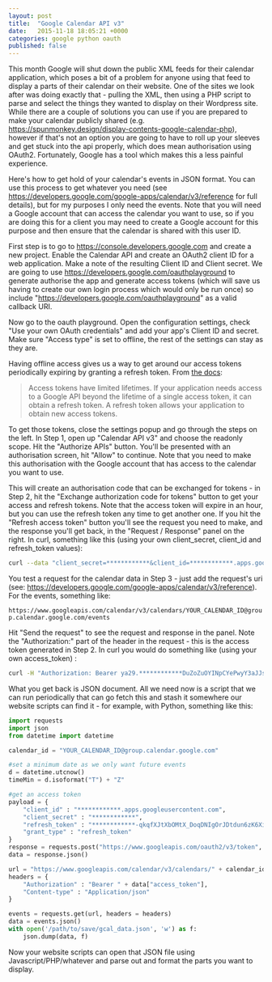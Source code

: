 ```yaml
---
layout: post
title:  "Google Calendar API v3"
date:   2015-11-18 18:05:21 +0000
categories: google python oauth
published: false
---
```

This month Google will shut down the public XML feeds for their calendar application, which poses a bit of a problem for anyone using that feed to display a parts of their calendar on their website. One of the sites we look after was doing exactly that - pulling the XML, then using a PHP script to parse and select the things they wanted to display on their Wordpress site. While there are a couple of solutions you can use if you are prepared to make your calendar publicly shared (e.g. https://spunmonkey.design/display-contents-google-calendar-php), however if that's not an option you are going to have to roll up your sleeves and get stuck into the api properly, which does mean authorisation using OAuth2. Fortunately, Google has a tool which makes this a less painful experience.

Here's how to get hold of your calendar's events in JSON format. You can use this process to get whatever you need (see https://developers.google.com/google-apps/calendar/v3/reference for full details), but for my purposes I only need the events. Note that you will need a Google account that can access the calendar you want to use, so if you are doing this for a client you may need to create a Google account for this purpose and then ensure that the calendar is shared with this user ID.

First step is to go to https://console.developers.google.com and create a new project. Enable the Calendar API and create an OAuth2 client ID for a web application. Make a note of the resulting Client ID and Client secret. We are going to use https://developers.google.com/oauthplayground to generate authorise the app and generate access tokens (which will save us having to create our own login process which would only be run once) so include "https://developers.google.com/oauthplayground" as a valid callback URI.

Now go to the oauth playground. Open the configuration settings, check "Use your own OAuth credentials" and add your app's Client ID and secret. Make sure "Access type" is set to offline, the rest of the settings can stay as they are.

Having offline access gives us a way to get around our access tokens periodically expiring by granting a refresh token. From [the docs](https://developers.google.com/identity/protocols/OAuth2):

> Access tokens have limited lifetimes. If your application needs access to a Google API beyond the lifetime of a single access token, it can obtain a refresh token. A refresh token allows your application to obtain new access tokens.

To get those tokens, close the settings popup and go through the steps on the left. In Step 1, open up "Calendar API v3" and choose the readonly scope. Hit the "Authorize APIs" button. You'll be presented with an authorisation screen, hit "Allow" to continue. Note that you need to make this authorisation with the Google account that has access to the calendar you want to use.

This will create an authorisation code that can be exchanged for tokens - in Step 2, hit the "Exchange authorization code for tokens" button to get your access and refresh tokens. Note that the access token will expire in an hour, but you can use the refresh token any time to get another one. If you hit the "Refresh access token" button you'll see the request you need to make, and the response you'll get back, in the "Request / Response" panel on the right. In curl, something like this (using your own client_secret, client_id and refresh_token values):

```sh
curl --data "client_secret=************&client_id=************.apps.googleusercontent.com&refresh_token=************_lJvSJLWR3akiL8KibbErbwF6Tyb5Z4rHBactUREZofsF9C7PrpE-j&grant_type=refresh_token" https://www.googleapis.com/oauth2/v3/token
```

You test a request for the calendar data in Step 3 - just add the request's uri (see: https://developers.google.com/google-apps/calendar/v3/reference). For the events, something like:

`https://www.googleapis.com/calendar/v3/calendars/YOUR_CALENDAR_ID@group.calendar.google.com/events`

Hit "Send the request" to see the request and response in the panel. Note the "Authorization:" part of the header in the request - this is the access token generated in Step 2. In curl you would do something like (using your own access_token) :

```sh
curl -H "Authorization: Bearer ya29.************DuZoZuOYINpCYePwyY3aJJsJHnUM-y-CCoLkykApHTdm2cElnlk0MHDHJ" https://www.googleapis.com/calendar/v3/calendars/YOUR_CALENDAR_ID@group.calendar.google.com/events
```

What you get back is JSON document. All we need now is a script that we can run periodically that can go fetch this and stash it somewhere our website scripts can find it - for example, with Python, something like this:

```python
import requests
import json
from datetime import datetime

calendar_id = "YOUR_CALENDAR_ID@group.calendar.google.com"

#set a minimum date as we only want future events
d = datetime.utcnow()
timeMin = d.isoformat("T") + "Z"

#get an access token
payload = {
    "client_id" : "************.apps.googleusercontent.com",
    "client_secret" : "************",
    "refresh_token" : "************-qkqfXJtXbOMtX_DoqDNIgOrJDtdun6zK6XiATCKT",
    "grant_type" : "refresh_token"
}
response = requests.post("https://www.googleapis.com/oauth2/v3/token", data = payload)
data = response.json()

url = "https://www.googleapis.com/calendar/v3/calendars/" + calendar_id + "/events?timeMin=" + timeMin + "&orderBy=startTime&singleEvents=True&futureEvents=True&sortOrder=a"
headers = {
    "Authorization" : "Bearer " + data["access_token"],
    "Content-type" : "Application/json"
}

events = requests.get(url, headers = headers)
data = events.json()
with open('/path/to/save/gcal_data.json', 'w') as f:
    json.dump(data, f)
```

Now your website scripts can open that JSON file using Javascript/PHP/whatever and parse out and format the parts you want to display.
